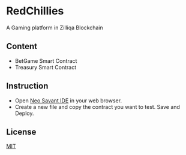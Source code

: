 # RedChillies

A Gaming platform in Zilliqa Blockchain
## Content

- BetGame Smart Contract
- Treasury Smart Contract

## Instruction
- Open [Neo Savant IDE](https://ide.zilliqa.com) in your web browser.
- Create a new file and copy the contract you want to test. Save and Deploy.


## License
[MIT](https://choosealicense.com/licenses/mit/)
